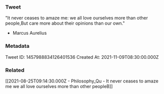 ### Tweet
"It never ceases to amaze me: we all love ourselves more than other people,But care more about their opinions than our own." 

- Marcus Aurelius

### Metadata
Tweet ID: 1457988834126401536
Created At: 2021-11-09T08:30:00.000Z

### Related
[[2021-08-25T09:14:30.000Z - Philosophy_Qu - It never ceases to amaze me we all love ourselves more than other peopleB]]
